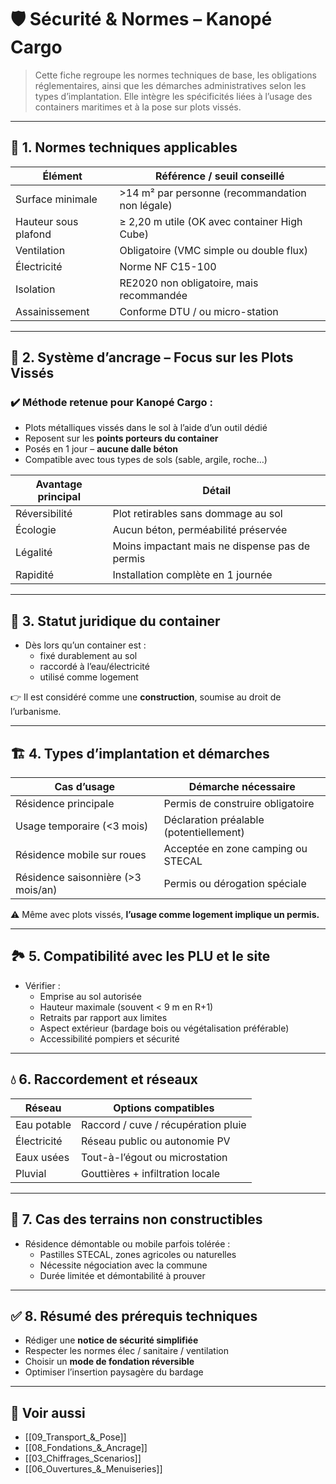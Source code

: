 # 🛡️ Sécurité & Normes – Kanopé Cargo

> Cette fiche regroupe les normes techniques de base, les obligations réglementaires, ainsi que les démarches administratives selon les types d’implantation. Elle intègre les spécificités liées à l’usage des containers maritimes et à la pose sur plots vissés.

---

## 🔧 1. Normes techniques applicables

| Élément                | Référence / seuil conseillé              |
|------------------------|------------------------------------------|
| Surface minimale       | >14 m² par personne (recommandation non légale) |
| Hauteur sous plafond   | ≥ 2,20 m utile (OK avec container High Cube) |
| Ventilation            | Obligatoire (VMC simple ou double flux) |
| Électricité            | Norme NF C15-100                        |
| Isolation              | RE2020 non obligatoire, mais recommandée |
| Assainissement         | Conforme DTU / ou micro-station         |

---

## 🧱 2. Système d’ancrage – Focus sur les **Plots Vissés**

### ✔️ Méthode retenue pour Kanopé Cargo :

- Plots métalliques vissés dans le sol à l’aide d’un outil dédié
- Reposent sur les **points porteurs du container**
- Posés en 1 jour – **aucune dalle béton**
- Compatible avec tous types de sols (sable, argile, roche…)

| Avantage principal     | Détail                               |
|------------------------|---------------------------------------|
| Réversibilité          | Plot retirables sans dommage au sol  |
| Écologie               | Aucun béton, perméabilité préservée  |
| Légalité               | Moins impactant mais ne dispense pas de permis |
| Rapidité               | Installation complète en 1 journée   |

---

## 🧾 3. Statut juridique du container

- Dès lors qu’un container est :
  - fixé durablement au sol
  - raccordé à l’eau/électricité
  - utilisé comme logement

👉 Il est considéré comme une **construction**, soumise au droit de l’urbanisme.

---

## 🏗️ 4. Types d’implantation et démarches

| Cas d’usage                  | Démarche nécessaire                   |
|------------------------------|----------------------------------------|
| Résidence principale         | Permis de construire obligatoire       |
| Usage temporaire (<3 mois)   | Déclaration préalable (potentiellement)|
| Résidence mobile sur roues   | Acceptée en zone camping ou STECAL     |
| Résidence saisonnière (>3 mois/an) | Permis ou dérogation spéciale      |

⚠️ Même avec plots vissés, **l’usage comme logement implique un permis.**

---

## 🏞️ 5. Compatibilité avec les PLU et le site

- Vérifier :
  - Emprise au sol autorisée
  - Hauteur maximale (souvent < 9 m en R+1)
  - Retraits par rapport aux limites
  - Aspect extérieur (bardage bois ou végétalisation préférable)
  - Accessibilité pompiers et sécurité

---

## 💧 6. Raccordement et réseaux

| Réseau         | Options compatibles                   |
|----------------|----------------------------------------|
| Eau potable    | Raccord / cuve / récupération pluie    |
| Électricité    | Réseau public ou autonomie PV          |
| Eaux usées     | Tout-à-l’égout ou microstation         |
| Pluvial        | Gouttières + infiltration locale       |

---

## 🌱 7. Cas des terrains non constructibles

- Résidence démontable ou mobile parfois tolérée :
  - Pastilles STECAL, zones agricoles ou naturelles
  - Nécessite négociation avec la commune
  - Durée limitée et démontabilité à prouver

---

## ✅ 8. Résumé des prérequis techniques

- Rédiger une **notice de sécurité simplifiée**
- Respecter les normes élec / sanitaire / ventilation
- Choisir un **mode de fondation réversible**
- Optimiser l’insertion paysagère du bardage

---

## 🔗 Voir aussi

- [[09_Transport_&_Pose]]
- [[08_Fondations_&_Ancrage]]
- [[03_Chiffrages_Scenarios]]
- [[06_Ouvertures_&_Menuiseries]]
